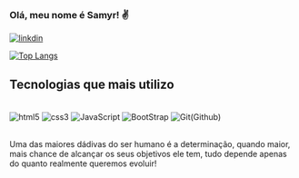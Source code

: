### Olá, meu nome é Samyr! ✌️

[![linkdin](https://img.shields.io/badge/LinkedIn-0077B5?style=for-the-badge&logo=linkedin&logoColor=white)](https://www.linkedin.com/in/samyr-uchoa-salem/)

[![Top Langs](https://github-readme-stats.vercel.app/api/top-langs/?username=SamyrUSalem)](https://github.com/anuraghazra/github-readme-stats)

## Tecnologias que mais utilizo

<div style="display: inline_block"><br>

<img align="center" src="https://img.shields.io/badge/HTML5-E34F26?style=for-the-badge&logo=html5&logoColor=white" alt="html5">
<img align="center" src="https://img.shields.io/badge/CSS3-1572B6?style=for-the-badge&logo=css3&logoColor=white" alt="css3">
<img align="center" src="https://img.shields.io/badge/JavaScript-323330?style=for-the-badge&logo=javascript&logoColor=F7DF1E" alt="JavaScript">
<img align="center" src="https://img.shields.io/badge/Bootstrap-563D7C?style=for-the-badge&logo=bootstrap&logoColor=white" alt="BootStrap">
<img align="center" src="	https://img.shields.io/badge/GitHub-100000?style=for-the-badge&logo=github&logoColor=white" alt="Git(Github)">

</div><br>

Uma das maiores dádivas do ser humano é a determinação, quando maior, mais chance de alcançar os seus objetivos ele tem, tudo depende apenas do quanto realmente queremos evoluir!
